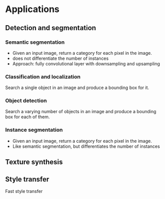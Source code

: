 # Applications

## Detection and segmentation

### Semantic segmentation

- Given an input image, return a category for each pixel in the image.
- does not differentiate the number of instances
- Approach: fully convolutional layer with downsampling and upsampling

### Classification and localization

Search a single object in an image and produce a bounding box for it.

### Object detection

Search a varying number of objects in an image and produce a bounding box for each of them.

### Instance segmentation

- Given an input image, return a category for each pixel in the image.
- Like semantic segmentation, but differentiates the number of instances


## Texture synthesis

## Style transfer

Fast style transfer